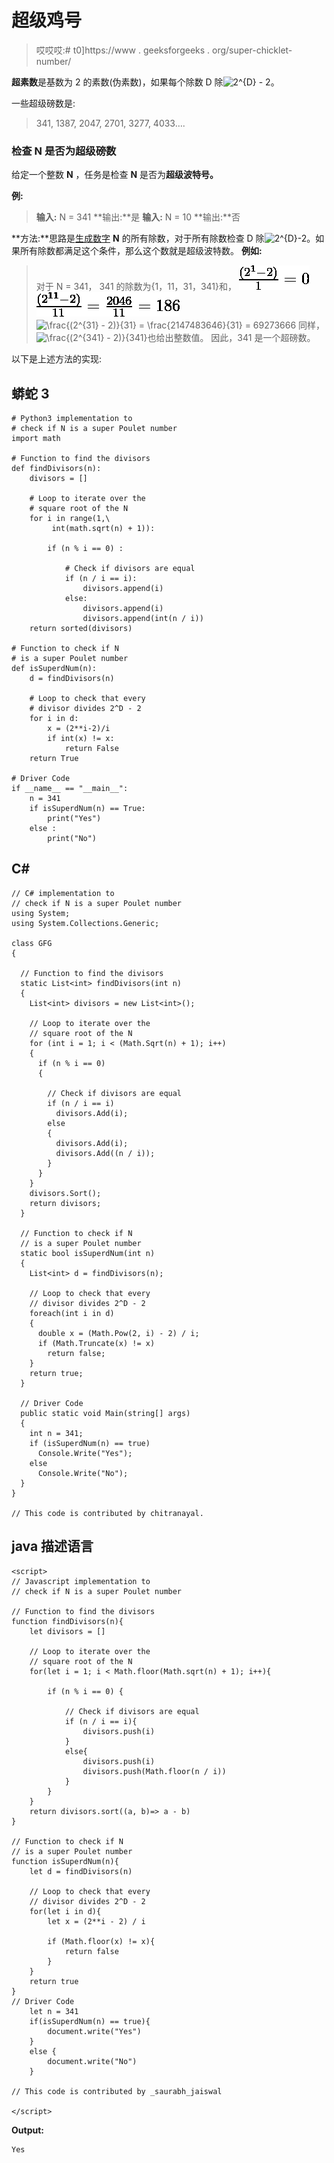 # 超级鸡号

> 哎哎哎:# t0]https://www . geeksforgeeks . org/super-chicklet-number/

**超素数**是基数为 2 的素数(伪素数)，如果每个除数 D 除![2^{D} - 2    ](img/012d2a25a7fc52a9c7198c967241d406.png "Rendered by QuickLaTeX.com")。

一些超级磅数是:

> 341, 1387, 2047, 2701, 3277, 4033….

### 检查 N 是否为超级磅数

给定一个整数 **N** ，任务是检查 **N** 是否为**超级波特号。**

**例:**

> **输入:** N = 341
> **输出:**是
> **输入:** N = 10
> **输出:**否

**方法:**思路是[生成数字](https://www.geeksforgeeks.org/find-divisors-natural-number-set-1/) **N** 的所有除数，对于所有除数检查 D 除![2^{D}-2    ](img/34921874d6bbb51433e869afe04323e5.png "Rendered by QuickLaTeX.com")。如果所有除数都满足这个条件，那么这个数就是超级波特数。
**例如:**

> 对于 N = 341，
> 341 的除数为{1，11，31，341}和，
> ![\frac{(2^{1} - 2)}{1} = 0    ](img/8542b31dc97e05220437bb48f94a168c.png "Rendered by QuickLaTeX.com")
> ![\frac{(2^{11} - 2)}{11} = \frac{2046}{11} = 186    ](img/2ca94f1bcae28b260eea0d76f6750aa4.png "Rendered by QuickLaTeX.com")
> ![\frac{(2^{31} - 2)}{31} = \frac{2147483646}{31} = 69273666    ](img/2cf44ff11b77a1e317b4640311fbddb7.png "Rendered by QuickLaTeX.com")
> 同样，![\frac{(2^{341} - 2)}{341}    ](img/53fdc58d17164a94978805377fb6162c.png "Rendered by QuickLaTeX.com")也给出整数值。
> 因此，341 是一个超磅数。

以下是上述方法的实现:

## 蟒蛇 3

```
# Python3 implementation to
# check if N is a super Poulet number
import math

# Function to find the divisors
def findDivisors(n):
    divisors = []

    # Loop to iterate over the
    # square root of the N
    for i in range(1,\
         int(math.sqrt(n) + 1)):

        if (n % i == 0) :

            # Check if divisors are equal
            if (n / i == i):
                divisors.append(i)
            else:
                divisors.append(i)
                divisors.append(int(n / i))
    return sorted(divisors)

# Function to check if N
# is a super Poulet number
def isSuperdNum(n):
    d = findDivisors(n)

    # Loop to check that every
    # divisor divides 2^D - 2
    for i in d:
        x = (2**i-2)/i
        if int(x) != x:
            return False
    return True

# Driver Code
if __name__ == "__main__":
    n = 341
    if isSuperdNum(n) == True:
        print("Yes")
    else :
        print("No")
```

## C#

```
// C# implementation to
// check if N is a super Poulet number
using System;
using System.Collections.Generic;

class GFG
{

  // Function to find the divisors
  static List<int> findDivisors(int n)
  {
    List<int> divisors = new List<int>();

    // Loop to iterate over the
    // square root of the N
    for (int i = 1; i < (Math.Sqrt(n) + 1); i++)
    {
      if (n % i == 0)
      {

        // Check if divisors are equal
        if (n / i == i)
          divisors.Add(i);
        else
        {
          divisors.Add(i);
          divisors.Add((n / i));
        }
      }
    }
    divisors.Sort();
    return divisors;
  }

  // Function to check if N
  // is a super Poulet number
  static bool isSuperdNum(int n)
  {
    List<int> d = findDivisors(n);

    // Loop to check that every
    // divisor divides 2^D - 2
    foreach(int i in d)
    {
      double x = (Math.Pow(2, i) - 2) / i;
      if (Math.Truncate(x) != x)
        return false;
    }
    return true;
  }

  // Driver Code
  public static void Main(string[] args)
  {
    int n = 341;
    if (isSuperdNum(n) == true)
      Console.Write("Yes");
    else
      Console.Write("No");
  }
}

// This code is contributed by chitranayal.
```

## java 描述语言

```
<script>
// Javascript implementation to
// check if N is a super Poulet number

// Function to find the divisors
function findDivisors(n){
    let divisors = []

    // Loop to iterate over the
    // square root of the N
    for(let i = 1; i < Math.floor(Math.sqrt(n) + 1); i++){

        if (n % i == 0) {

            // Check if divisors are equal
            if (n / i == i){
                divisors.push(i)
            }
            else{
                divisors.push(i)
                divisors.push(Math.floor(n / i))
            }
        }
    }
    return divisors.sort((a, b)=> a - b)
}

// Function to check if N
// is a super Poulet number
function isSuperdNum(n){
    let d = findDivisors(n)

    // Loop to check that every
    // divisor divides 2^D - 2
    for(let i in d){
        let x = (2**i - 2) / i

        if (Math.floor(x) != x){
            return false
        }
    }
    return true
}
// Driver Code
    let n = 341
    if(isSuperdNum(n) == true){
        document.write("Yes")
    }
    else {
        document.write("No")
    }

// This code is contributed by _saurabh_jaiswal

</script>
```

**Output:** 

```
Yes
```